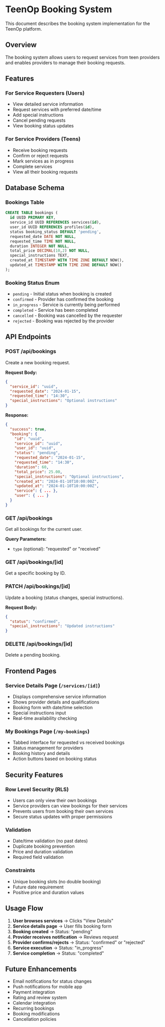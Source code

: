 # TeenOp Booking System

This document describes the booking system implementation for the TeenOp platform.

## Overview

The booking system allows users to request services from teen providers and enables providers to manage their booking requests.

## Features

### For Service Requesters (Users)
- View detailed service information
- Request services with preferred date/time
- Add special instructions
- Cancel pending requests
- View booking status updates

### For Service Providers (Teens)
- Receive booking requests
- Confirm or reject requests
- Mark services as in progress
- Complete services
- View all their booking requests

## Database Schema

### Bookings Table
```sql
CREATE TABLE bookings (
  id UUID PRIMARY KEY,
  service_id UUID REFERENCES services(id),
  user_id UUID REFERENCES profiles(id),
  status booking_status DEFAULT 'pending',
  requested_date DATE NOT NULL,
  requested_time TIME NOT NULL,
  duration INTEGER NOT NULL,
  total_price DECIMAL(10,2) NOT NULL,
  special_instructions TEXT,
  created_at TIMESTAMP WITH TIME ZONE DEFAULT NOW(),
  updated_at TIMESTAMP WITH TIME ZONE DEFAULT NOW()
);
```

### Booking Status Enum
- `pending` - Initial status when booking is created
- `confirmed` - Provider has confirmed the booking
- `in_progress` - Service is currently being performed
- `completed` - Service has been completed
- `cancelled` - Booking was cancelled by the requester
- `rejected` - Booking was rejected by the provider

## API Endpoints

### POST /api/bookings
Create a new booking request.

**Request Body:**
```json
{
  "service_id": "uuid",
  "requested_date": "2024-01-15",
  "requested_time": "14:30",
  "special_instructions": "Optional instructions"
}
```

**Response:**
```json
{
  "success": true,
  "booking": {
    "id": "uuid",
    "service_id": "uuid",
    "user_id": "uuid",
    "status": "pending",
    "requested_date": "2024-01-15",
    "requested_time": "14:30",
    "duration": 60,
    "total_price": 25.00,
    "special_instructions": "Optional instructions",
    "created_at": "2024-01-10T10:00:00Z",
    "updated_at": "2024-01-10T10:00:00Z",
    "service": { ... },
    "user": { ... }
  }
}
```

### GET /api/bookings
Get all bookings for the current user.

**Query Parameters:**
- `type` (optional): "requested" or "received"

### GET /api/bookings/[id]
Get a specific booking by ID.

### PATCH /api/bookings/[id]
Update a booking (status changes, special instructions).

**Request Body:**
```json
{
  "status": "confirmed",
  "special_instructions": "Updated instructions"
}
```

### DELETE /api/bookings/[id]
Delete a pending booking.

## Frontend Pages

### Service Details Page (`/services/[id]`)
- Displays comprehensive service information
- Shows provider details and qualifications
- Booking form with date/time selection
- Special instructions input
- Real-time availability checking

### My Bookings Page (`/my-bookings`)
- Tabbed interface for requested vs received bookings
- Status management for providers
- Booking history and details
- Action buttons based on booking status

## Security Features

### Row Level Security (RLS)
- Users can only view their own bookings
- Service providers can view bookings for their services
- Prevents users from booking their own services
- Secure status updates with proper permissions

### Validation
- Date/time validation (no past dates)
- Duplicate booking prevention
- Price and duration validation
- Required field validation

### Constraints
- Unique booking slots (no double booking)
- Future date requirement
- Positive price and duration values

## Usage Flow

1. **User browses services** → Clicks "View Details"
2. **Service details page** → User fills booking form
3. **Booking created** → Status: "pending"
4. **Provider receives notification** → Reviews request
5. **Provider confirms/rejects** → Status: "confirmed" or "rejected"
6. **Service execution** → Status: "in_progress"
7. **Service completion** → Status: "completed"

## Future Enhancements

- Email notifications for status changes
- Push notifications for mobile app
- Payment integration
- Rating and review system
- Calendar integration
- Recurring bookings
- Booking modifications
- Cancellation policies
